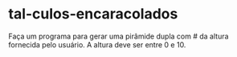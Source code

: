 # tal-culos-encaracolados
Faça um programa para gerar uma pirâmide dupla com # da altura fornecida pelo usuário.  A altura deve ser entre 0 e 10. 
